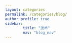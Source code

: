 ```yaml
---
layout: categories
permalink: /categories/blog/
author_profile: true
sidebar:
        title: "技术"
        nav: "blog_nav"
---
```

